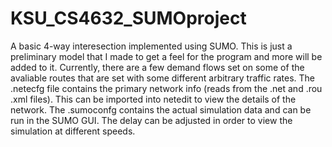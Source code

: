 # KSU_CS4632_SUMOproject

A basic 4-way interesection implemented using SUMO. This is just a preliminary model that I made to get a feel for the program and more will be added to it. Currently, there are a few demand flows set on some of the avaliable routes that are set with some different arbitrary traffic rates. The .netecfg file contains the primary network info (reads from the .net and .rou .xml files). This can be imported into netedit to view the details of the network. The .sumoconfg contains the actual simulation data and can be run in the SUMO GUI. The delay can be adjusted in order to view the simulation at different speeds. 
